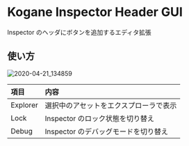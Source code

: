 # Kogane Inspector Header GUI

Inspector のヘッダにボタンを追加するエディタ拡張

## 使い方

![2020-04-21_134859](https://user-images.githubusercontent.com/6134875/79826545-04cd6b80-83d7-11ea-8dd0-46e639764d78.png)

|項目|内容|
|:--|:--|
|Explorer|選択中のアセットをエクスプローラで表示|
|Lock|Inspector のロック状態を切り替え|
|Debug|Inspector のデバッグモードを切り替え|
